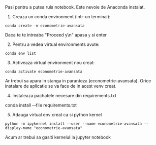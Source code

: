 Pasi pentru a putea rula notebook.
Este nevoie de Anaconda instalat. 

1. Creaza un conda environment (intr-un terminal):

`conda create -n econometrie-avansata`


Daca te te intreaba "Proceed y\n" apasa `y` si enter

2. Pentru a vedea virtual environments avute:

`conda env list`

3. Activeaza virtual environment nou creat:

`conda activate econometrie-avansata`

Ar trebui sa apara in stanga in paranteza (econometrie-avansata). Orice instalare de aplicatie se va face de in acest venv creat. 

4. Instaleaza pachatele necesare din requirements.txt

conda install --file requirements.txt

5. Adauga virtual env creat ca si python kernel 

`python -m ipykernel install --user --name econometrie-avansata --display-name "econometrie-avansata"`

Acum ar trebui sa gasiti kernelul la jupyter notebook





